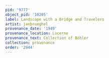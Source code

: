 ```yaml
---
pid: '9777'
object_pid: '10205'
label: Landscape with a Bridge and Travelers
artist: janbrueghel
provenance_date: '1949'
provenance_location: Lucerne
provenance_text: Collection of Böhler
collection: provenance
order: '2944'
---
```

